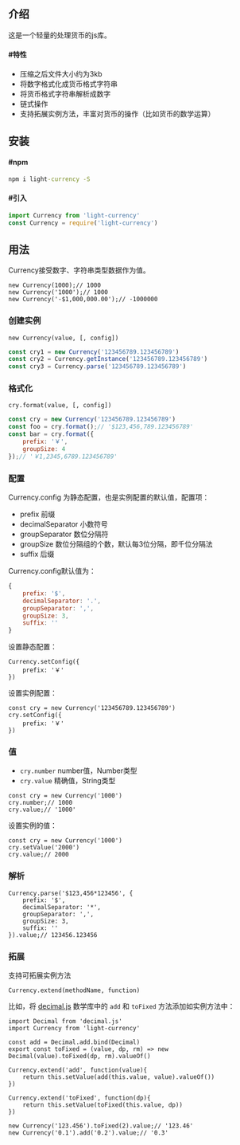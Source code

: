## 介绍

这是一个轻量的处理货币的js库。

#### #特性

* 压缩之后文件大小约为3kb
* 将数字格式化成货币格式字符串
* 将货币格式字符串解析成数字
* 链式操作
* 支持拓展实例方法，丰富对货币的操作（比如货币的数学运算）

## 安装

#### #npm

```cmd
npm i light-currency -S
```

#### #引入

```js
import Currency from 'light-currency'
const Currency = require('light-currency')
```



## 用法

Currency接受数字、字符串类型数据作为值。

```
new Currency(1000);// 1000
new Currency('1000');// 1000
new Currency('-$1,000,000.00');// -1000000
```



### 创建实例

`new Currency(value, [, config])`

```js
const cry1 = new Currency('123456789.123456789')
const cry2 = Currency.getInstance('123456789.123456789')
const cry3 = Currency.parse('123456789.123456789')
```



### 格式化

`cry.format(value, [, config])`

```js
const cry = new Currency('123456789.123456789')
const foo = cry.format();// '$123,456,789.123456789'
const bar = cry.format({
	prefix: '￥',
    groupSize: 4
});// '￥1,2345,6789.123456789'
```



### 配置

Currency.config 为静态配置，也是实例配置的默认值，配置项：

- prefix	前缀
- decimalSeparator	小数符号
- groupSeparator	数位分隔符
- groupSize	数位分隔组的个数，默认每3位分隔，即千位分隔法
- suffix	后缀

Currency.config默认值为：

```js
{
    prefix: '$', 
    decimalSeparator: '.', 
    groupSeparator: ',', 
    groupSize: 3, 
    suffix: ''
}
```

设置静态配置：

```
Currency.setConfig({
	prefix: '￥'
})
```

设置实例配置：

```
const cry = new Currency('123456789.123456789')
cry.setConfig({
	prefix: '￥'
})
```



### 值

- `cry.number` number值，Number类型
- `cry.value` 精确值，String类型

```
const cry = new Currency('1000')
cry.number;// 1000
cry.value;// '1000'
```

设置实例的值：

```
const cry = new Currency('1000')
cry.setValue('2000')
cry.value;// 2000
```



### 解析

```
Currency.parse('$123,456*123456', {
    prefix: '$', 
    decimalSeparator: '*', 
    groupSeparator: ',', 
    groupSize: 3, 
    suffix: ''
}).value;// 123456.123456
```



### 拓展

支持可拓展实例方法

`Currency.extend(methodName, function)`

比如，将 [decimal.js](https://github.com/MikeMcl/decimal.js) 数学库中的 `add` 和 `toFixed` 方法添加如实例方法中：

```
import Decimal from 'decimal.js'
import Currency from 'light-currency'

const add = Decimal.add.bind(Decimal)
export const toFixed = (value, dp, rm) => new Decimal(value).toFixed(dp, rm).valueOf()

Currency.extend('add', function(value){
	return this.setValue(add(this.value, value).valueOf())
})

Currency.extend('toFixed', function(dp){
	return this.setValue(toFixed(this.value, dp))
})

new Currency('123.456').toFixed(2).value;// '123.46'
new Currency('0.1').add('0.2').value;// '0.3'

```

